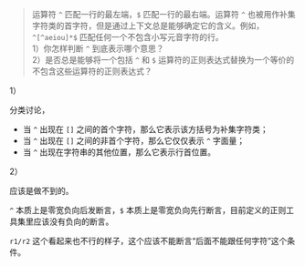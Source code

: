 > 运算符 `^` 匹配一行的最左端，`$` 匹配一行的最右端。运算符 `^` 也被用作补集字符类的首字符，但是通过上下文总是能够确定它的含义。例如，`^[^aeiou]*$` 匹配任何一个不包含小写元音字符的行。  
> 1）你怎样判断 `^` 到底表示哪个意思？  
> 2）是否总是能够将一个包括 `^` 和 `$` 运算符的正则表达式替换为一个等价的不包含这些运算符的正则表达式？

1）

分类讨论，  
- 当 `^` 出现在 `[]` 之间的首个字符，那么它表示该方括号为补集字符类；
- 当 `^` 出现在 `[]` 之间的非首个字符，那么它仅仅表示 `^` 字面量；
- 当 `^` 出现在字符串的其他位置，那么它表示行首位置。

2）

应该是做不到的。

`^` 本质上是零宽负向后发断言，`$` 本质上是零宽负向先行断言，目前定义的正则工具集里应该没有负向的断言。

`r1/r2` 这个看起来也不行的样子，这个应该不能断言“后面不能跟任何字符”这个条件。
